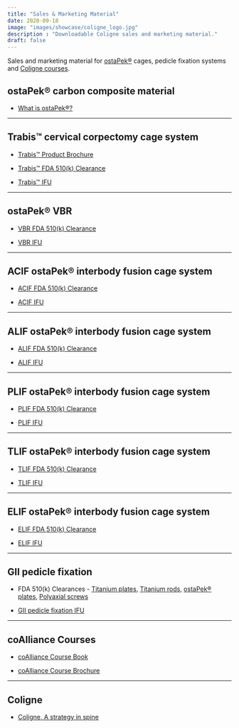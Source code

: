 ```yaml
---
title: "Sales & Marketing Material"
date: 2020-09-18
image: "images/showcase/coligne_logo.jpg"
description : "Downloadable Coligne sales and marketing material."
draft: false
---
```


Sales and marketing material for [ostaPek®](https://saps2412.github.io/sales_mktg/what_is_ostaPek_and_why.pdf) cages, pedicle fixation systems and [Coligne courses](https://spinenuances.com/courses).

<!--more-->

## ostaPek® carbon composite material

- [What is ostaPek®?](https://saps2412.github.io/sales_mktg/what_is_ostaPek_and_why.pdf)

-----
 
## Trabis™ cervical corpectomy cage system

- [Trabis™ Product Brochure](https://saps2412.github.io/sales_mktg/trabis_cervical_corpectomy.pdf)

- [Trabis™ FDA 510(k) Clearance](https://www.accessdata.fda.gov/cdrh_docs/pdf17/K173893.pdf)
 
- [Trabis™ IFU](https://saps2412.github.io/IFUs/US_Trabis_IFU_2018-04.pdf) 

-----

## ostaPek® VBR

- [VBR FDA 510(k) Clearance](https://www.accessdata.fda.gov/cdrh_docs/pdf7/K072326.pdf)

- [VBR IFU](https://saps2412.github.io/IFUs/US_VBR_System_IFU_2020-05.pdf)

-----

## ACIF ostaPek® interbody fusion cage system

- [ACIF FDA 510(k) Clearance](https://www.accessdata.fda.gov/cdrh_docs/pdf17/K173148.pdf)

- [ACIF IFU](https://saps2412.github.io/IFUs/US_ACIF_IFU_2017-09.pdf)

-----

## ALIF ostaPek® interbody fusion cage system

- [ALIF FDA 510(k) Clearance](https://www.accessdata.fda.gov/cdrh_docs/pdf18/K181963.pdf)

- [ALIF IFU](https://saps2412.github.io/IFUs/US_ostaPek_Interbody_Fusion_Cages_IFU_2018-10.pdf)

-----

## PLIF ostaPek® interbody fusion cage system

- [PLIF FDA 510(k) Clearance](https://www.accessdata.fda.gov/cdrh_docs/pdf18/K181963.pdf)

- [PLIF IFU](https://saps2412.github.io/IFUs/US_ostaPek_Interbody_Fusion_Cages_IFU_2018-10.pdf)

-----

## TLIF ostaPek® interbody fusion cage system

- [TLIF FDA 510(k) Clearance](https://www.accessdata.fda.gov/cdrh_docs/pdf18/K181963.pdf)

- [TLIF IFU](https://saps2412.github.io/IFUs/US_ostaPek_Interbody_Fusion_Cages_IFU_2018-10.pdf)

-----

## ELIF ostaPek® interbody fusion cage system

- [ELIF FDA 510(k) Clearance](https://www.accessdata.fda.gov/cdrh_docs/pdf18/K181963.pdf)

- [ELIF IFU](https://saps2412.github.io/IFUs/US_ostaPek_Interbody_Fusion_Cages_IFU_2018-10.pdf)

-----

## GII pedicle fixation

- FDA 510(k) Clearances - [Titanium plates](https://www.accessdata.fda.gov/cdrh_docs/pdf/K980852.pdf), [Titanium rods](https://www.accessdata.fda.gov/cdrh_docs/pdf3/K032604.pdf), [ostaPek® plates](https://www.accessdata.fda.gov/cdrh_docs/pdf5/K051089.pdf), [Polyaxial screws](https://www.accessdata.fda.gov/cdrh_docs/pdf8/K083567.pdf)

- [GII pedicle fixation IFU](https://saps2412.github.io/IFUs/US_GII_spinal_fixation_system_IFU_2020-05.pdf)

-----

## coAlliance Courses

- [coAlliance Course Book](https://saps2412.github.io/courses/coligne_coalliance_book.pdf)

- [coAlliance Course Brochure](https://saps2412.github.io/courses/coligne_coalliance_brochure.pdf)

-----

## Coligne 

- [Coligne, A strategy in spine](https://saps2412.github.io/sales_mktg/coligne_a_strategy_in_spine.pdf)